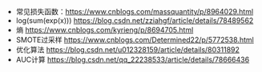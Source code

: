 * 常见损失函数：https://www.cnblogs.com/massquantity/p/8964029.html
* log(sum(exp(x))) https://blog.csdn.net/zziahgf/article/details/78489562
* 熵 https://www.cnblogs.com/kyrieng/p/8694705.html
* SMOTE过采样 https://www.cnblogs.com/Determined22/p/5772538.html
* 优化算法 https://blog.csdn.net/u012328159/article/details/80311892
* AUC计算 https://blog.csdn.net/qq_22238533/article/details/78666436
